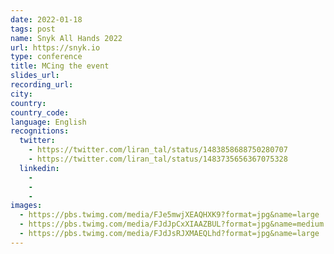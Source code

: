 ```yaml
---
date: 2022-01-18
tags: post
name: Snyk All Hands 2022
url: https://snyk.io
type: conference
title: MCing the event
slides_url:
recording_url: 
city: 
country: 
country_code: 
language: English
recognitions:
  twitter:
    - https://twitter.com/liran_tal/status/1483858688750280707
    - https://twitter.com/liran_tal/status/1483735656367075328
  linkedin:
    - 
    - 
    - 
images:
  - https://pbs.twimg.com/media/FJe5mwjXEAQHXK9?format=jpg&name=large
  - https://pbs.twimg.com/media/FJdJpCxXIAAZBUL?format=jpg&name=medium
  - https://pbs.twimg.com/media/FJdJsRJXMAEQLhd?format=jpg&name=large
---
```

